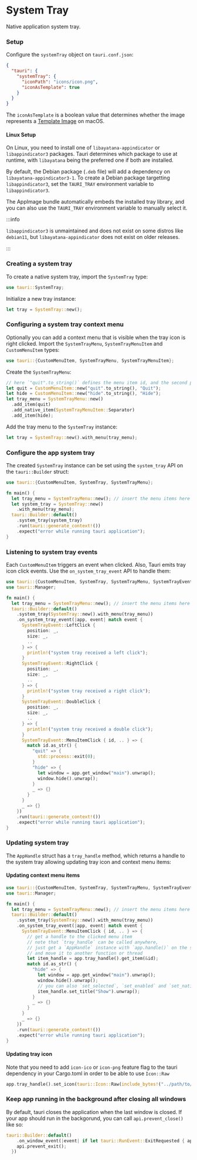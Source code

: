 # System Tray

Native application system tray.

### Setup

Configure the `systemTray` object on `tauri.conf.json`:

```json
{
  "tauri": {
    "systemTray": {
      "iconPath": "icons/icon.png",
      "iconAsTemplate": true
    }
  }
}
```

The `iconAsTemplate` is a boolean value that determines whether the image represents a [Template Image] on macOS.

#### Linux Setup

On Linux, you need to install one of `libayatana-appindicator` or `libappindicator3` packages.
Tauri determines which package to use at runtime, with `libayatana` being the preferred one if both are installed.

By default, the Debian package (`.deb` file) will add a dependency on `libayatana-appindicator3-1`. To create a Debian package targetting `libappindicator3`, set the `TAURI_TRAY` environment variable to `libappindicator3`.

The AppImage bundle automatically embeds the installed tray library, and you can also use the `TAURI_TRAY` environment variable to manually select it.

:::info

`libappindicator3` is unmaintained and does not exist on some distros like `debian11`, but `libayatana-appindicator` does not exist on older releases.

:::

### Creating a system tray

To create a native system tray, import the `SystemTray` type:

```rust
use tauri::SystemTray;
```

Initialize a new tray instance:

```rust
let tray = SystemTray::new();
```

### Configuring a system tray context menu

Optionally you can add a context menu that is visible when the tray icon is right clicked. Import the `SystemTrayMenu`, `SystemTrayMenuItem` and `CustomMenuItem` types:

```rust
use tauri::{CustomMenuItem, SystemTrayMenu, SystemTrayMenuItem};
```

Create the `SystemTrayMenu`:

```rust
// here `"quit".to_string()` defines the menu item id, and the second parameter is the menu item label.
let quit = CustomMenuItem::new("quit".to_string(), "Quit");
let hide = CustomMenuItem::new("hide".to_string(), "Hide");
let tray_menu = SystemTrayMenu::new()
  .add_item(quit)
  .add_native_item(SystemTrayMenuItem::Separator)
  .add_item(hide);
```

Add the tray menu to the `SystemTray` instance:

```rust
let tray = SystemTray::new().with_menu(tray_menu);
```

### Configure the app system tray

The created `SystemTray` instance can be set using the `system_tray` API on the `tauri::Builder` struct:

```rust
use tauri::{CustomMenuItem, SystemTray, SystemTrayMenu};

fn main() {
  let tray_menu = SystemTrayMenu::new(); // insert the menu items here
  let system_tray = SystemTray::new()
    .with_menu(tray_menu);
  tauri::Builder::default()
    .system_tray(system_tray)
    .run(tauri::generate_context!())
    .expect("error while running tauri application");
}
```

### Listening to system tray events

Each `CustomMenuItem` triggers an event when clicked.
Also, Tauri emits tray icon click events.
Use the `on_system_tray_event` API to handle them:

```rust
use tauri::{CustomMenuItem, SystemTray, SystemTrayMenu, SystemTrayEvent};
use tauri::Manager;

fn main() {
  let tray_menu = SystemTrayMenu::new(); // insert the menu items here
  tauri::Builder::default()
    .system_tray(SystemTray::new().with_menu(tray_menu))
    .on_system_tray_event(|app, event| match event {
      SystemTrayEvent::LeftClick {
        position: _,
        size: _,
        ..
      } => {
        println!("system tray received a left click");
      }
      SystemTrayEvent::RightClick {
        position: _,
        size: _,
        ..
      } => {
        println!("system tray received a right click");
      }
      SystemTrayEvent::DoubleClick {
        position: _,
        size: _,
        ..
      } => {
        println!("system tray received a double click");
      }
      SystemTrayEvent::MenuItemClick { id, .. } => {
        match id.as_str() {
          "quit" => {
            std::process::exit(0);
          }
          "hide" => {
            let window = app.get_window("main").unwrap();
            window.hide().unwrap();
          }
          _ => {}
        }
      }
      _ => {}
    })
    .run(tauri::generate_context!())
    .expect("error while running tauri application");
}
```

### Updating system tray

The `AppHandle` struct has a `tray_handle` method, which returns a handle to the system tray allowing updating tray icon and context menu items:

#### Updating context menu items

```rust
use tauri::{CustomMenuItem, SystemTray, SystemTrayMenu, SystemTrayEvent};
use tauri::Manager;

fn main() {
  let tray_menu = SystemTrayMenu::new(); // insert the menu items here
  tauri::Builder::default()
    .system_tray(SystemTray::new().with_menu(tray_menu))
    .on_system_tray_event(|app, event| match event {
      SystemTrayEvent::MenuItemClick { id, .. } => {
        // get a handle to the clicked menu item
        // note that `tray_handle` can be called anywhere,
        // just get a `AppHandle` instance with `app.handle()` on the setup hook
        // and move it to another function or thread
        let item_handle = app.tray_handle().get_item(&id);
        match id.as_str() {
          "hide" => {
            let window = app.get_window("main").unwrap();
            window.hide().unwrap();
            // you can also `set_selected`, `set_enabled` and `set_native_image` (macOS only).
            item_handle.set_title("Show").unwrap();
          }
          _ => {}
        }
      }
      _ => {}
    })
    .run(tauri::generate_context!())
    .expect("error while running tauri application");
}
```

#### Updating tray icon

Note that you need to add `icon-ico` or `icon-png` feature flag to the tauri dependency in your Cargo.toml in order to be able to use `Icon::Raw`

```rust
app.tray_handle().set_icon(tauri::Icon::Raw(include_bytes!("../path/to/myicon.ico").to_vec())).unwrap();
```

### Keep app running in the background after closing all windows

By default, tauri closes the application when the last window is closed.
If your app should run in the backgorund, you can call `api.prevent_close()` like so:

```rust
tauri::Builder::default()
    .on_window_event(|event| if let tauri::RunEvent::ExitRequested { api, .. } => {
    api.prevent_exit();
  })
```

[template image]: https://developer.apple.com/documentation/appkit/nsimage/1520017-template?language=objc
[libayatana-appindicator]: https://github.com/AyatanaIndicators/libayatana-appindicator
